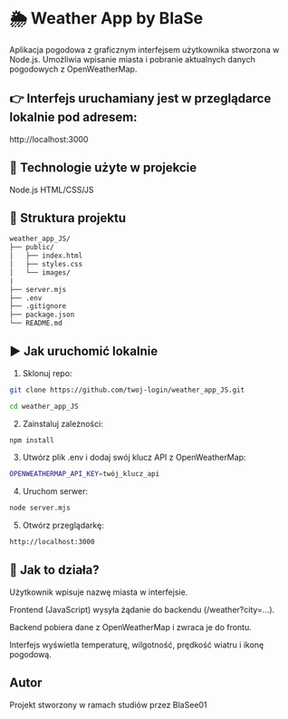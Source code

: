# 🌦️ Weather App by BlaSe
Aplikacja pogodowa z graficznym interfejsem użytkownika stworzona w Node.js.
Umożliwia wpisanie miasta i pobranie aktualnych danych pogodowych z OpenWeatherMap.

## 👉 Interfejs uruchamiany jest w przeglądarce lokalnie pod adresem:
http://localhost:3000


## 🔧 Technologie użyte w projekcie
Node.js
HTML/CSS/JS 

## 📁 Struktura projektu
```bash
weather_app_JS/
├── public/
│   ├── index.html
│   ├── styles.css
│   └── images/
|
├── server.mjs
├── .env
├── .gitignore
├── package.json
└── README.md
```

## ▶️ Jak uruchomić lokalnie
1. Sklonuj repo:
```bash
git clone https://github.com/twoj-login/weather_app_JS.git
```
```bash
cd weather_app_JS
```
2. Zainstaluj zależności:
```bash
npm install
```
3. Utwórz plik .env i dodaj swój klucz API z OpenWeatherMap:
```bash
OPENWEATHERMAP_API_KEY=twój_klucz_api
```
4. Uruchom serwer:
```bash
node server.mjs
```
5. Otwórz przeglądarkę:
```bash
http://localhost:3000
```

## 🧪 Jak to działa?
Użytkownik wpisuje nazwę miasta w interfejsie.

Frontend (JavaScript) wysyła żądanie do backendu (/weather?city=...).

Backend pobiera dane z OpenWeatherMap i zwraca je do frontu.

Interfejs wyświetla temperaturę, wilgotność, prędkość wiatru i ikonę pogodową.

## Autor
Projekt stworzony w ramach studiów przez BlaSee01
